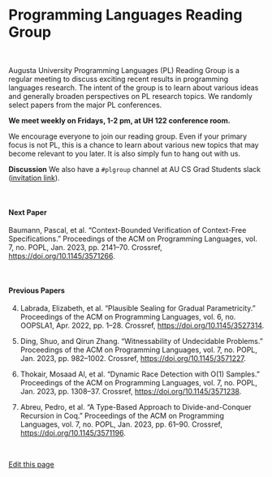 # Programming Languages Reading Group

<br/>

Augusta University Programming Languages (PL) Reading Group is a regular meeting to discuss exciting recent results in programming languages research.
The intent of the group is to learn about various ideas and generally broaden perspectives on PL research topics.
We randomly select papers from the major PL conferences.

**We meet weekly on Fridays, 1-2 pm, at UH 122 conference room.**

We encourage everyone to join our reading group. Even if your primary focus is not PL, this is a chance to learn about various new topics that may become relevant to you later. 
It is also simply fun to hang out with us.

**Discussion** We also have a `#plgroup` channel at AU CS Grad Students slack ([invitation link](https://join.slack.com/t/aucsgradstudents/shared_invite/zt-1o2j9gvie-n2GttzW~KNJ5jdYpUxWkDw)).

<br/>

#### Next Paper

<!-- this section is automatically generated; do not edit between the markers -->
<!-- next_start -->
Baumann, Pascal, et al. “Context-Bounded Verification of Context-Free Specifications.” Proceedings of the ACM on Programming Languages, vol. 7, no. POPL, Jan. 2023, pp. 2141–70. Crossref, <a href='https://doi.org/10.1145/3571266' target='_blank'>https://doi.org/10.1145/3571266</a>.
<!-- next_end -->

<br/>

#### Previous Papers

<!-- this section is automatically generated; do not edit between the markers -->
<!-- prev_start -->
4. Labrada, Elizabeth, et al. “Plausible Sealing for Gradual Parametricity.” Proceedings of the ACM on Programming Languages, vol. 6, no. OOPSLA1, Apr. 2022, pp. 1–28. Crossref, <a href='https://doi.org/10.1145/3527314' target='_blank'>https://doi.org/10.1145/3527314</a>.
3. Ding, Shuo, and Qirun Zhang. “Witnessability of Undecidable Problems.” Proceedings of the ACM on Programming Languages, vol. 7, no. POPL, Jan. 2023, pp. 982–1002. Crossref, <a href='https://doi.org/10.1145/3571227' target='_blank'>https://doi.org/10.1145/3571227</a>.
2. Thokair, Mosaad Al, et al. “Dynamic Race Detection with O(1) Samples.” Proceedings of the ACM on Programming Languages, vol. 7, no. POPL, Jan. 2023, pp. 1308–37. Crossref, <a href='https://doi.org/10.1145/3571238' target='_blank'>https://doi.org/10.1145/3571238</a>.
1. Abreu, Pedro, et al. “A Type-Based Approach to Divide-and-Conquer Recursion in Coq.” Proceedings of the ACM on Programming Languages, vol. 7, no. POPL, Jan. 2023, pp. 61–90. Crossref, <a href='https://doi.org/10.1145/3571196' target='_blank'>https://doi.org/10.1145/3571196</a>.
<!-- prev_end -->

<br/>

[Edit this page](https://github.com/the-au-forml-lab/plgroup/blob/main/docs/index.md)

<style>li {margin-bottom:1em}</style>